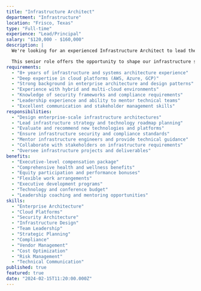 ```yaml
---
title: "Infrastructure Architect"
department: "Infrastructure"
location: "Frisco, Texas"
type: "Full-time"
experience: "Lead/Principal"
salary: "$120,000 - $160,000"
description: |
  We're looking for an experienced Infrastructure Architect to lead the design and evolution of our technology infrastructure. You'll be responsible for creating scalable, secure, and efficient infrastructure solutions that support our growing business and client needs.

  This senior role offers the opportunity to shape our infrastructure strategy and mentor a team of talented engineers.
requirements:
  - "8+ years of infrastructure and systems architecture experience"
  - "Deep expertise in cloud platforms (AWS, Azure, GCP)"
  - "Strong background in enterprise architecture and design patterns"
  - "Experience with hybrid and multi-cloud environments"
  - "Knowledge of security frameworks and compliance requirements"
  - "Leadership experience and ability to mentor technical teams"
  - "Excellent communication and stakeholder management skills"
responsibilities:
  - "Design enterprise-scale infrastructure architectures"
  - "Lead infrastructure strategy and technology roadmap planning"
  - "Evaluate and recommend new technologies and platforms"
  - "Ensure infrastructure security and compliance standards"
  - "Mentor infrastructure engineers and provide technical guidance"
  - "Collaborate with stakeholders on infrastructure requirements"
  - "Oversee infrastructure projects and deliverables"
benefits:
  - "Executive-level compensation package"
  - "Comprehensive health and wellness benefits"
  - "Equity participation and performance bonuses"
  - "Flexible work arrangements"
  - "Executive development programs"
  - "Technology and conference budget"
  - "Leadership coaching and mentoring opportunities"
skills:
  - "Enterprise Architecture"
  - "Cloud Platforms"
  - "Security Architecture"
  - "Infrastructure Design"
  - "Team Leadership"
  - "Strategic Planning"
  - "Compliance"
  - "Vendor Management"
  - "Cost Optimization"
  - "Risk Management"
  - "Technical Communication"
published: true
featured: true
date: "2024-02-15T11:20:00.000Z"
---
```


